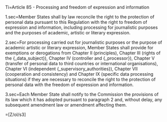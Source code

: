 Ti=Article 85 - Processing and freedom of expression and information

1.sec=Member States shall by law reconcile the right to the protection of personal data pursuant to this Regulation with the right to freedom of expression and information, including processing for journalistic purposes and the purposes of academic, artistic or literary expression.

2.sec=For processing carried out for journalistic purposes or the purpose of academic artistic or literary expression, Member States shall provide for exemptions or derogations from Chapter II (principles), Chapter III (rights of the {_data_subject}), Chapter IV (controller and {_processor}), Chapter V (transfer of personal data to third countries or international organisations), Chapter VI (independent {_supervisory_authorities}), Chapter VII (cooperation and consistency) and Chapter IX (specific data processing situations) if they are necessary to reconcile the right to the protection of personal data with the freedom of expression and information.

3.sec=Each Member State shall notify to the Commission the provisions of its law which it has adopted pursuant to paragraph 2 and, without delay, any subsequent amendment law or amendment affecting them.

=[Z/ol/s3]
